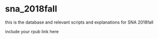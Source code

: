 # sna_2018fall
this is the database and relevant scripts and explanations for SNA 2018fall

include your rpub link here
